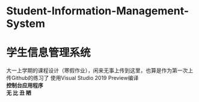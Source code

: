 # Student-Information-Management-System
# 学生信息管理系统
大一上学期的课程设计（寒假作业），闲来无事上传到这里，也算是作为第一次上传Github的练习了 
使用Visual Studio 2019 Preview编译  
**控制台应用程序   
无 比 丑 陋**  

